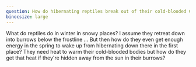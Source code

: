 ```yaml
---
question: How do hibernating reptiles break out of their cold-blooded Catch-22?
binocsize: large
---
```


What do reptiles do in winter in snowy places? I assume they retreat down into burrows below the frostline …  But then how do they even get enough energy in the spring to wake up from hibernating down there in the first place? They need heat to warm their cold-blooded bodies but how do they get that heat if they're hidden away from the sun in their burrows?
